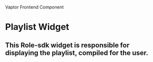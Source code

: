 Vaptor Frontend Component

Playlist Widget
===================


This Role-sdk widget is responsible for displaying the playlist, compiled for the user.
---------------
